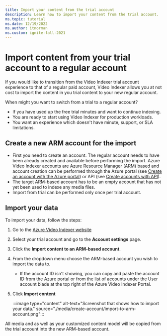 ```yaml
---
title: Import your content from the trial account
description: Learn how to import your content from the trial account.
ms.topic: tutorial
ms.date: 12/19/2022
ms.author: itnorman
ms.custom: ignite-fall-2021
---
```


# Import content from your trial account to a regular account

If you would like to transition from the Video Indexer trial account experience to that of a regular paid account, Video Indexer allows you at not cost to import the content in you trial content to your new regular account.

When might you want to switch from a trial to a regular account?

* If you have used up the free trial minutes and want to continue indexing.
* You are ready to start using Video Indexer for production workloads.
* You want an experience which doesn't have minute, support, or SLA limitations. 

## Create a new ARM account for the import

* First you need to create an account. The regular account needs to have been already created and available before performing the import. Azure Video Indexer accounts are Azure Resource Manager (ARM) based and account creation can be performed through the Azure portal (see [Create an account with the Azure portal](create-account-portal.md)) or API (see [Create accounts with API](/rest/api/videoindexer/stable/accounts)).  
* The target ARM-based account has to be an empty account that has not yet been used to indexe any media files.
* Import from trial can be performed only once per trial account.

## Import your data

To import your data, follow the steps:

 1. Go to the [Azure Video Indexer website](https://aka.ms/vi-portal-link)
 2. Select your trial account and go to the **Account settings** page.
 3. Click the **Import content to an ARM-based account**.
 4. From the dropdown menu choose the ARM-based account you wish to import the data to.
   
    * If the account ID isn't showing, you can copy and paste the account ID from the Azure portal or from the list of accounts under the User account blade at the top right of the Azure Video Indexer Portal.
    
 5. Click **Import content**

    :::image type="content" alt-text="Screenshot that shows how to import your data." source="./media/create-account/import-to-arm-account.png":::

All media and as well as your customized content model will be copied from the trial account into the new ARM-based account.


